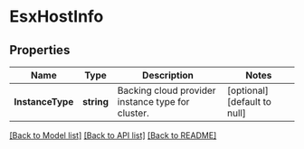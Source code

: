# EsxHostInfo

## Properties
Name | Type | Description | Notes
------------ | ------------- | ------------- | -------------
**InstanceType** | **string** | Backing cloud provider instance type for cluster. | [optional] [default to null]

[[Back to Model list]](../README.md#documentation-for-models) [[Back to API list]](../README.md#documentation-for-api-endpoints) [[Back to README]](../README.md)

